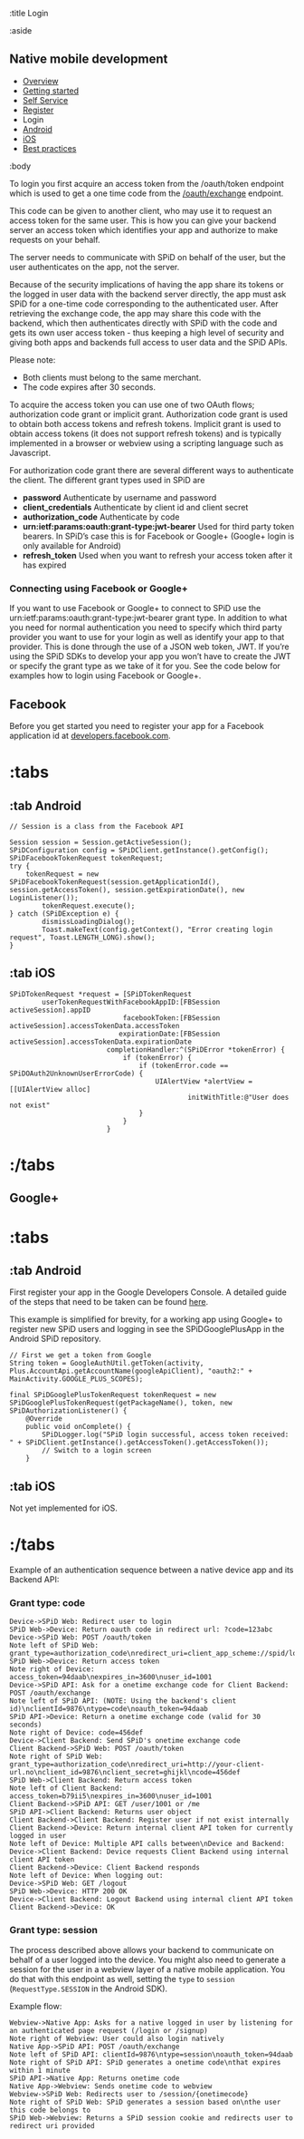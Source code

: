 :title Login

:aside

## Native mobile development

- [Overview](/mobile/overview/)
- [Getting started](/mobile/mobile-development/)
- [Self Service](/mobile/selfservice/)
- [Register](/mobile/register/)
- Login
- [Android](/sdks/android/)
- [iOS](/sdks/ios/)
- [Best practices](/mobile/best-practices/)

:body

To login you first acquire an access token from the /oauth/token endpoint which is used to get a one time code from the [/oauth/exchange](/endpoints/POST/oauth/exchange/) endpoint.

This code can be given to another client, who may use it to request an access token for the same user. This is how you can give your backend server an access token which identifies your app and authorize to make requests on your behalf.

The server needs to communicate with SPiD on behalf of the user, but the user
authenticates on the app, not the server.

Because of the security implications of having the app share its tokens or the
logged in user data with the backend server directly, the app must ask SPiD for
a one-time code corresponding to the authenticated user. After retrieving the
exchange code, the app may share this code with the backend, which then
authenticates directly with SPiD with the code and gets its own user access
token - thus keeping a high level of security and giving both apps and backends
full access to user data and the SPiD APIs.

Please note:

- Both clients must belong to the same merchant.
- The code expires after 30 seconds.


To acquire the access token you can use one of two OAuth flows; authorization code grant or implicit grant. Authorization code grant is used to obtain both access tokens and refresh tokens. Implicit grant is used to obtain access tokens (it does not support refresh tokens) and is typically implemented in a browser or webview using a scripting language such as Javascript.

For authorization code grant there are several different ways to authenticate the client. The different grant types used in SPiD are

* **password** Authenticate by username and password
* **client_credentials** Authenticate by client id and client secret
* **authorization_code** Authenticate by code
* **urn:ietf:params:oauth:grant-type:jwt-bearer** Used for third party token bearers. In SPiD’s case this is for Facebook or Google+ (Google+ login is only available for Android)
* **refresh_token** Used when you want to refresh your access token after it has expired

### Connecting using Facebook or Google+

If you want to use Facebook or Google+ to connect to SPiD use the urn:ietf:params:oauth:grant-type:jwt-bearer grant type. In addition to what you need for normal authentication you need to specify which third party provider you want to use for your login as well as identify your app to that provider. This is done through the use of a JSON web token, JWT. If you’re using the SPiD SDKs to develop your app you won’t have to create the JWT or specify the grant type as we take of it for you. See the code below for examples how to login using Facebook or Google+.

## Facebook

Before you get started you need to register your app for a Facebook application id at [developers.facebook.com](http://developers.facebook.com/).

# :tabs

## :tab Android

	// Session is a class from the Facebook API
	
	Session session = Session.getActiveSession();
	SPiDConfiguration config = SPiDClient.getInstance().getConfig();
	SPiDFacebookTokenRequest tokenRequest;
	try {
		tokenRequest = new SPiDFacebookTokenRequest(session.getApplicationId(), session.getAccessToken(), session.getExpirationDate(), new LoginListener());
            tokenRequest.execute();
    } catch (SPiDException e) {
            dismissLoadingDialog();
            Toast.makeText(config.getContext(), "Error creating login request", Toast.LENGTH_LONG).show();
    }
        
## :tab iOS

    SPiDTokenRequest *request = [SPiDTokenRequest
            userTokenRequestWithFacebookAppID:[FBSession activeSession].appID
                                facebookToken:[FBSession activeSession].accessTokenData.accessToken
                               expirationDate:[FBSession activeSession].accessTokenData.expirationDate
                            completionHandler:^(SPiDError *tokenError) {
                                if (tokenError) {
                                    if (tokenError.code == SPiDOAuth2UnknownUserErrorCode) {
                                        UIAlertView *alertView = [[UIAlertView alloc]
                                                initWithTitle:@"User does not exist"
                                    }
                                }
                            }
                                                
# :/tabs

## Google+

# :tabs

## :tab Android

First register your app in the Google Developers Console. A detailed guide of the steps that need to be taken can be found [here](https://developers.google.com/+/mobile/android/getting-started).

This example is simplified for brevity, for a working app using Google+ to register new SPiD users and logging in see the SPiDGooglePlusApp in the Android SPiD repository.

	// First we get a token from Google
	String token = GoogleAuthUtil.getToken(activity, Plus.AccountApi.getAccountName(googleApiClient), "oauth2:" + MainActivity.GOOGLE_PLUS_SCOPES);

    final SPiDGooglePlusTokenRequest tokenRequest = new SPiDGooglePlusTokenRequest(getPackageName(), token, new SPiDAuthorizationListener() {
    	@Override
        public void onComplete() {
        	SPiDLogger.log("SPiD login successful, access token received: " + SPiDClient.getInstance().getAccessToken().getAccessToken());
			// Switch to a login screen
        }

## :tab iOS

Not yet implemented for iOS.

# :/tabs

Example of an authentication sequence between a native device app and its Backend API:

### Grant type: code

```sequence-diagram
Device->SPiD Web: Redirect user to login
SPiD Web->Device: Return oauth code in redirect url: ?code=123abc
Device->SPiD Web: POST /oauth/token
Note left of SPiD Web: grant_type=authorization_code\nredirect_uri=client_app_scheme://spid/login\nclient_id=1234\nclient_secret=abcd\ncode=123abc
SPiD Web->Device: Return access token
Note right of Device: access_token=94daab\nexpires_in=3600\nuser_id=1001
Device->SPiD API: Ask for a onetime exchange code for Client Backend: POST /oauth/exchange
Note left of SPiD API: (NOTE: Using the backend's client id)\nclientId=9876\ntype=code\noauth_token=94daab
SPiD API->Device: Return a onetime exchange code (valid for 30 seconds)
Note right of Device: code=456def
Device->Client Backend: Send SPiD's onetime exchange code
Client Backend->SPiD Web: POST /oauth/token
Note right of SPiD Web: grant_type=authorization_code\nredirect_uri=http://your-client-url.no\nclient_id=9876\nclient_secret=ghijkl\ncode=456def
SPiD Web->Client Backend: Return access token
Note left of Client Backend: access_token=b79ii5\nexpires_in=3600\nuser_id=1001
Client Backend->SPiD API: GET /user/1001 or /me
SPiD API->Client Backend: Returns user object
Client Backend->Client Backend: Register user if not exist internally
Client Backend->Device: Return internal client API token for currently logged in user
Note left of Device: Multiple API calls between\nDevice and Backend:
Device->Client Backend: Device requests Client Backend using internal client API token
Client Backend->Device: Client Backend responds
Note left of Device: When logging out:
Device->SPiD Web: GET /logout
SPiD Web->Device: HTTP 200 OK
Device->Client Backend: Logout Backend using internal client API token
Client Backend->Device: OK
```

### Grant type: session

The process described above allows your backend to communicate on behalf of a
user logged into the device. You might also need to generate a session for the
user in a webview layer of a native mobile application. You do that with this
endpoint as well, setting the `type` to `session` (`RequestType.SESSION` in the Android SDK).

Example flow:

```sequence-diagram
Webview->Native App: Asks for a native logged in user by listening for an authenticated page request (/login or /signup)
Note right of Webview: User could also login natively
Native App->SPiD API: POST /oauth/exchange
Note left of SPiD API: clientId=9876\ntype=session\noauth_token=94daab
Note right of SPiD API: SPiD generates a onetime code\nthat expires within 1 minute
SPiD API->Native App: Returns onetime code
Native App->Webview: Sends onetime code to webview
Webview->SPiD Web: Redirects user to /session/{onetimecode}
Note right of SPiD Web: SPiD generates a session based on\nthe user this code belongs to
SPiD Web->Webview: Returns a SPiD session cookie and redirects user to redirect uri provided
```
